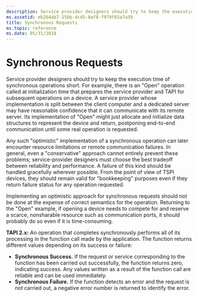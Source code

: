 ```yaml
---
description: Service provider designers should try to keep the execution time of synchronous operations short.
ms.assetid: eb264ab7-15bb-4cd5-8af8-f979f02a7a39
title: Synchronous Requests
ms.topic: reference
ms.date: 05/31/2018
---
```


# Synchronous Requests

Service provider designers should try to keep the execution time of synchronous operations short. For example, there is an "Open" operation called at initialization time that prepares the service provider and TAPI for subsequent operations on a device. A service provider whose implementation is split between the client computer and a dedicated server may have reasonable confidence that it can communicate with its remote server. Its implementation of "Open" might just allocate and initialize data structures to represent the device and return, postponing end-to-end communication until some real operation is requested.

Any such "optimistic" implementation of a synchronous operation can later encounter resource limitations or remote communication failures. In general, even a "conservative" approach cannot entirely prevent these problems; service-provider designers must choose the best tradeoff between reliability and performance. A failure of this kind should be handled gracefully wherever possible. From the point of view of TSPI devices, they should remain valid for "bookkeeping" purposes even if they return failure status for any operation requested.

Implementing an optimistic approach for synchronous requests should not be done at the expense of correct semantics for the operation. Returning to the "Open" example, if opening a device needs to compete for and reserve a scarce, nonsharable resource such as communication ports, it should probably do so even if it is time-consuming.

**TAPI 2.x:** An operation that completes synchronously performs all of its processing in the function call made by the application. The function returns different values depending on its success or failure:

-   **Synchronous Success.** If the request or service corresponding to the function has been carried out successfully, the function returns zero, indicating success. Any values written as a result of the function call are reliable and can be used immediately.
-   **Synchronous Failure.** If the function detects an error and the request is not carried out, a negative error number is returned to identify the error.

 

 



